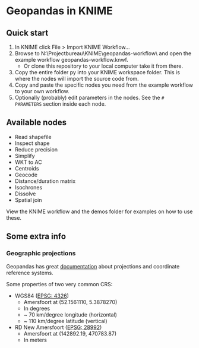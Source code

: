 # Geopandas in KNIME
## Quick start
1. In KNIME click File > Import KNIME Workflow...
1. Browse to N:\Projectbureau\KNIME\geopandas-workflow\ and open the example workflow geopandas-workflow.knwf.
    * Or clone this repository to your local computer take it from there.
1. Copy the entire folder py into your KNIME workspace folder. This is where the nodes will import the source code from.
1. Copy and paste the specific nodes you need from the example workflow to your own workflow.
1. Optionally (probably) edit parameters in the nodes. See the `# PARAMETERS` section inside each node.

## Available nodes
* Read shapefile
* Inspect shape
* Reduce precision
* Simplify
* WKT to AC
* Centroids
* Geocode
* Distance/duration matrix
* Isochrones
* Dissolve
* Spatial join

View the KNIME workflow and the demos folder for examples on how to use these.

## Some extra info
### Geographic projections
Geopandas has great [documentation](http://geopandas.org/projections.html) about projections and coordinate reference systems.

Some properties of two very common CRS:

* WGS84 ([EPSG: 4326](https://epsg.io/4326))
    * Amersfoort at (52.1561110, 5.3878270)
    * In degrees
    * ~ 70 km/degree longitude (horizontal)
    * ~ 110 km/degree latitude (vertical)
* RD New Amersfoort ([EPSG: 28992](https://epsg.io/28992))
    * Amersfoort at (142892.19, 470783.87)
    * In meters
